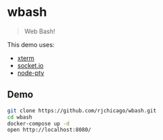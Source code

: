 # wbash

> Web Bash!

This demo uses:

* [xterm](https://xtermjs.org/)
* [socket.io](https://socket.io/)
* [node-pty](https://github.com/microsoft/node-pty)

## Demo

``` sh
git clone https://github.com/rjchicago/wbash.git
cd wbash
docker-compose up -d
open http://localhost:8080/
```
